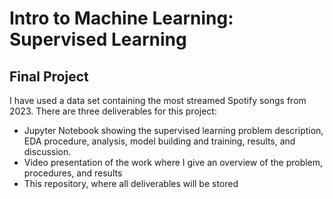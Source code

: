 # Intro to Machine Learning: Supervised Learning
## Final Project
I have used a data set containing the most streamed Spotify songs from 2023. There are three deliverables for this project:
- Jupyter Notebook showing the supervised learning problem description, EDA procedure, analysis, model building and training, results, and discussion.
- Video presentation of the work where I give an overview of the problem, procedures, and results
- This repository, where all deliverables will be stored
